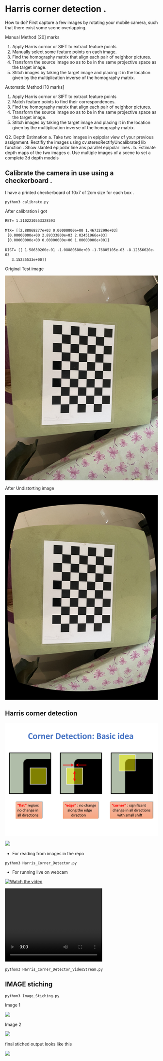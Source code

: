 # Harris corner detection .


How to do?
First capture a few images by rotating your mobile camera, such that there exist some scene
overlapping.

Manual Method [20] marks
1. Apply Harris cornor or SIFT to extract feature points
2. Manually select some feature points on each image.
3. Find the homography matrix that align each pair of neighbor pictures.
4. Transform the source image so as to be in the same projective space as the target image.
5. Stitch images by taking the target image and placing it in the location given by the
multiplication inverse of the homography matrix.

Automatic Method [10 marks]
1. Apply Harris cornor or SIFT to extract feature points
2. Match feature points to find their correspondences.
3. Find the homography matrix that align each pair of neighbor pictures.
4. Transform the source image so as to be in the same projective space as the target image.
5. Stitch images by taking the target image and placing it in the location given by the
multiplication inverse of the homography matrix.

Q2. Depth Estimation
a. Take two images in epipolar view of your previous assignment. Rectifiy the images
using cv.stereoRectifyUncalibrated lib function . Show slanted epipolar line ans parallel
epipolar lines .
b. Estimate depth maps of the two images
c. Use multiple images of a scene to set a complete 3d depth models



## Calibrate the camera in use using a checkerboard .

I have a printed checkerboard of 10x7 of 2cm size for each box .


```
python3 calibrate.py
```

After calibration i got 

```
RET= 1.3102230553328593

MTX= [[2.88868277e+03 0.00000000e+00 1.46732299e+03]
 [0.00000000e+00 2.89333800e+03 2.02451966e+03]
 [0.00000000e+00 0.00000000e+00 1.00000000e+00]]

DIST= [[ 1.58630260e-01 -1.08880580e+00 -1.76805105e-03 -8.12556620e-03
   3.15235533e+00]]   
```

Original Test image 

![](images/calibrate/IMG_7823.JPG)


After Undistorting  image 

![image](output/test_undist.jpg)


## Harris corner detection 

![](docs/harris.png)

![](output/Harris_Corners.png)



-  For reading from images in the repo 
```
python3 Harris_Corner_Detector.py
```

- For running live on webcam 

[![Watch the video](https://raw.githubusercontent.com/username/repository/branch/path/to/thumbnail.jpg)](output/Harris_Corner_Detection_Video_output.mp4)

<video width="320" height="240" controls>
  <source src="output/Harris_Corner_Detection_Video_output.mp4" type="video/mp4">
</video>


```
python3 Harris_Corner_Detector_VideoStream.py
```



## IMAGE stiching 



```
python3 Image_Stiching.py
```

Image 1

![](output/orig_img_lft_keypnts.jpg)

Image 2 

![](output/orig_img_rght_keypnts.jpg)

final stiched output looks like this 

![](output/Stitched_Image.jpg)